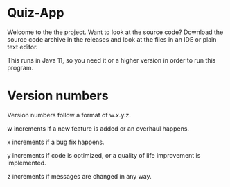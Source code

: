 # Quiz-App
Welcome to the the project. Want to look at the source code? Download the source code archive in the releases and look at the files in an IDE or plain text editor.

This runs in Java 11, so you need it or a higher version in order to run this program.

# Version numbers

Version numbers follow a format of w.x.y.z.

w increments if a new feature is added or an overhaul happens.

x increments if a bug fix happens.

y increments if code is optimized, or a quality of life improvement is implemented.

z increments if messages are changed in any way.

